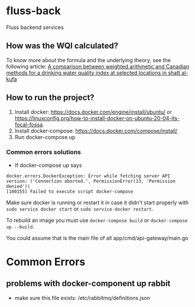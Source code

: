 # fluss-back
Fluss backend services

## How was the WQI calculated?
To know more about the formula and the underlying theory, see the following article:
[A comparison between weighted arithmetic and Canadian
methods for a drinking water quality index at selected
locations in shatt al-kufa](https://iopscience.iop.org/article/10.1088/1757-899X/433/1/012026/pdf)

## How to run the project?

1. Install docker: https://docs.docker.com/engine/install/ubuntu/ or https://linuxconfig.org/how-to-install-docker-on-ubuntu-20-04-lts-focal-fossa
2. Install docker-compose: https://docs.docker.com/compose/install/
3. Run docker-compose up

### Common errors solutions
- If docker-compose up says

```
docker.errors.DockerException: Error while fetching server API version: ('Connection aborted.', PermissionError(13, 'Permission denied'))
[100155] Failed to execute script docker-compose
```
Make sure docker is running or restart it in case it didn't start properly with `sudo service docker start` or `sudo service docker restart`.

To rebuild an image you must use `docker-compose build` or `docker-compose up --build`.

You could assume that is the main file of all app/cmd/api-gateway/main.go

# Common Errors

## problems with docker-component up rabbit

- make sure this file exists: /etc/rabbitmq/definitions.json
